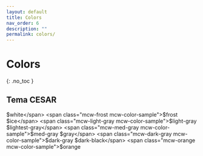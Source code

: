 ```yaml
---
layout: default
title: Colors
nav_order: 6
description: ""
permalink: colors/
---
```

# Colors
{: .no_toc }

## Tema CESAR

<span class="mcw-white mcw-color-sample">$white</span>
<span class="mcw-frost mcw-color-sample">$frost</span>
<span class="mcw-ice mcw-color-sample">$ice</span>
<span class="mcw-light-gray mcw-color-sample">$light-gray</span>
<span class="mcw-lightest-gray mcw-color-sample">$lightest-gray</span>
<span class="mcw-med-gray mcw-color-sample">$med-gray</span>
<span class="mcw-gray mcw-color-sample">$gray</span>
<span class="mcw-dark-gray mcw-color-sample">$dark-gray</span>
<span class="mcw-black mcw-color-sample">$dark-black</span>
<span class="mcw-orange mcw-color-sample">$orange</span>
